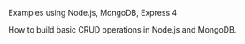 Examples using Node.js, MongoDB, Express 4

How to build basic CRUD operations in Node.js and MongoDB. 
